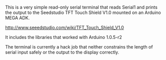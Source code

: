 This is a very simple read-only serial terminal that reads Serial1 and prints the output to the Seedstudio TFT Touch Shield V1.0 mounted on an Arduino MEGA ADK.

http://www.seeedstudio.com/wiki/TFT_Touch_Shield_V1.0

It includes the libraries that worked with Arduino 1.0.5-r2

The terminal is currently a hack job that neither constrains the length of serial input safely or the output to the display correctly.
